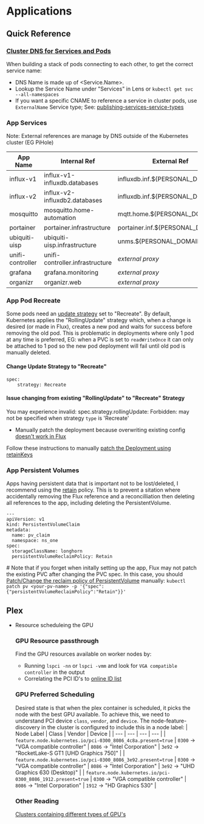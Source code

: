 # Applications

## Quick Reference
### [Cluster DNS for Services and Pods](https://kubernetes.io/docs/concepts/services-networking/dns-pod-service/)
When building a stack of pods connecting to each other, to get the correct service name:
- DNS Name is made up of <Service.Name>.<Namespace>
- Lookup the Service Name under "Services" in Lens or `kubectl get svc --all-namespaces`
- If you want a specific CNAME to reference a service in cluster pods, use `ExternalName` Service type; See: [publishing-services-service-types](https://kubernetes.io/docs/concepts/services-networking/service/#publishing-services-service-types)

### App Services
Note: External references are manage by DNS outside of the Kubernetes cluster (EG PiHole)

|  App Name  |  Internal Ref  |  External Ref  |
| ---------- | -------------- | -------------- |
| influx-v1 | influx-v1-influxdb.databases | influxdb.inf.${PERSONAL_DOMAIN} |
| influx-v2 | influx-v2-influxdb2.databases | influxdb.inf.${PERSONAL_DOMAIN} |
| mosquitto | mosquitto.home-automation | mqtt.home.${PERSONAL_DOMAIN} |
| portainer | portainer.infrastructure | portainer.inf.${PERSONAL_DOMAIN} |
| ubiquiti-uisp | ubiquiti-uisp.infrastructure | unms.${PERSONAL_DOMAIN} |
| unifi-controller | unifi-controller.infrastructure | _external proxy_ |
| grafana | grafana.monitoring | _external proxy_ |
| organizr | organizr.web | _external proxy_ |

### App Pod Recreate
Some pods need an [update strategy](https://kubernetes.io/docs/concepts/workloads/controllers/deployment/#strategy) set to "Recreate". By default, 
Kubernetes applies the "RollingUpdate" strategy which, when a change is desired (or made in Flux), creates a new pod and waits for success before 
removing the old pod. This is problematic in deployments where only 1 pod at any time is preferred, EG: when a PVC is set to `readWriteOnce` it can 
only be attached to 1 pod so the new pod deployment will fail until old pod is manually deleted.

#### Change Update Strategy to "Recreate"
```
spec:
    strategy: Recreate
```

#### Issue changing from existing "RollingUpdate" to "Recreate" Strategy
You may experience invalid: spec.strategy.rollingUpdate: Forbidden: may not be specified when strategy `type` is 'Recreate'
- Manually patch the deployment because overwriting existing config [doesn't work in Flux](https://github.com/gimlet-io/onechart/issues/35)

Follow these instructions to manually [patch the Deployment using retainKeys](https://kubernetes.io/docs/tasks/manage-kubernetes-objects/update-api-object-kubectl-patch/#use-strategic-merge-patch-to-update-a-deployment-using-the-retainkeys-strategy)

### App Persistent Volumes
Apps having persistent data that is important not to be lost/deleted, I recommend using the [retain](https://kubernetes.io/docs/concepts/storage/persistent-volumes/#retain) policy. This is to prevent a sitation where accidentally removing the Flux reference and a reconcilliation then deleting all references to the app, including deleting the PersistentVolume.

```
---
apiVersion: v1
kind: PersistentVolumeClaim
metadata:
  name: pv_claim
  namespace: ns_one
spec:
  storageClassName: longhorn
  persistentVolumeReclaimPolicy: Retain
```

\# Note that if you forget when initally setting up the app, Flux may not patch the existing PVC after changing the PVC spec. In this case, you should [Patch/Change the reclaim policy of PersistentVolume](https://kubernetes.io/docs/tasks/administer-cluster/change-pv-reclaim-policy/#changing-the-reclaim-policy-of-a-persistentvolume) manually:
`kubectl patch pv <your-pv-name> -p '{"spec":{"persistentVolumeReclaimPolicy":"Retain"}}'`

## Plex

- Resource scheduleing the GPU

    ### GPU Resource passthrough

    Find the GPU resources available on worker nodes by:
    - Running `lspci -nn` or `lspci -vmm` and look for `VGA compatible controller` in the output
    - Correlating the PCI ID's to [online ID list](https://pci-ids.ucw.cz/v2.2/pci.ids)

    ### GPU Preferred Scheduling
    Desired state is that when the plex container is scheduled, it picks the node with the best GPU available. To achieve this, we need to understand 
    PCI device `class`, `vendor`, and `device`. The node-feature-discovery in the cluster is configured to include this in a node label:
    | Node Label | Class | Vendor | Device |
    | --- | --- | --- | --- |
    | `feature.node.kubernetes.io/pci-0300_8086_4c8a.present=true` | `0300` -> "VGA compatible controller" | `8086` -> "Intel Corporation" | `3e92` -> "RocketLake-S GT1 [UHD Graphics 750]" |
    | `feature.node.kubernetes.io/pci-0300_8086_3e92.present=true` | `0300` -> "VGA compatible controller" | `8086` -> "Intel Corporation" | `3e92` -> "UHD Graphics 630 (Desktop)" |
    | `feature.node.kubernetes.io/pci-0300_8086_1912.present=true` | `0300` -> "VGA compatible controller" | `8086` -> "Intel Corporation" | `1912` -> "HD Graphics 530" |

    ### Other Reading
    [Clusters containing different types of GPU's](https://kubernetes.io/docs/tasks/manage-gpus/scheduling-gpus/)